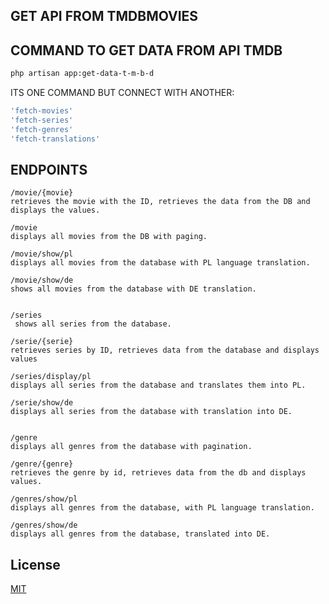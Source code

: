 ## GET API FROM TMDBMOVIES

## COMMAND TO GET DATA FROM API TMDB



```bash
php artisan app:get-data-t-m-b-d
```
ITS ONE COMMAND BUT CONNECT WITH ANOTHER:
```bash
'fetch-movies'
'fetch-series'
'fetch-genres'
'fetch-translations'
```

## ENDPOINTS

```laravel
/movie/{movie}
retrieves the movie with the ID, retrieves the data from the DB and displays the values.

/movie
displays all movies from the DB with paging.

/movie/show/pl
displays all movies from the database with PL language translation.

/movie/show/de
shows all movies from the database with DE translation.


/series
 shows all series from the database.

/serie/{serie}
retrieves series by ID, retrieves data from the database and displays values

/series/display/pl 
displays all series from the database and translates them into PL.

/serie/show/de
displays all series from the database with translation into DE.


/genre
displays all genres from the database with pagination.

/genre/{genre} 
retrieves the genre by id, retrieves data from the db and displays values.

/genres/show/pl 
displays all genres from the database, with PL language translation.

/genres/show/de
displays all genres from the database, translated into DE.

```

## License

[MIT](https://choosealicense.com/licenses/mit/)
